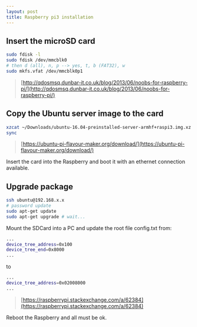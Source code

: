 ```yaml
---
layout: post
title: Raspberry pi3 installation
---
```


## Insert the microSD card

```bash
sudo fdisk -l
sudo fdisk /dev/mmcblk0
# then d (all), n, p --> yes, t, b (FAT32), w
sudo mkfs.vfat /dev/mmcblk0p1
```

> [http://qdosmsq.dunbar-it.co.uk/blog/2013/06/noobs-for-raspberry-pi/](http://qdosmsq.dunbar-it.co.uk/blog/2013/06/noobs-for-raspberry-pi/)

## Copy the Ubuntu server image to the card

```bash
xzcat ~/Downloads/ubuntu-16.04-preinstalled-server-armhf+raspi3.img.xz | sudo dd of=/dev/mmcblk0 bs=4M
sync
```

> [https://ubuntu-pi-flavour-maker.org/download/](https://ubuntu-pi-flavour-maker.org/download/)

Insert the card into the Raspberry and boot it with an ethernet connection available.

## Upgrade package

```bash
ssh ubuntu@192.168.x.x
# password update
sudo apt-get update
sudo apt-get upgrade # wait...
```

Mount the SDCard into  a PC and update the root file config.txt from:

```bash
...
device_tree_address=0x100
device_tree_end=0x8000
...
```

to 

```bash
...
device_tree_address=0x02008000
...
```

> [https://raspberrypi.stackexchange.com/a/62384](https://raspberrypi.stackexchange.com/a/62384)

Reboot the Raspberry and all must be ok.
